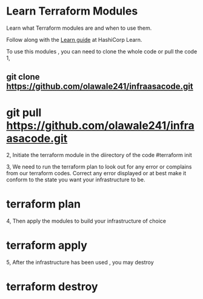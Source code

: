 # Learn Terraform Modules

Learn what Terraform modules are and when to use them.

Follow along with the [Learn guide](https://learn.hashicorp.com/terraform/modules/modules-overview) at HashiCorp Learn.

To use this modules , you can need to clone the whole code or pull the code 
1, 
## git clone https://github.com/olawale241/infraasacode.git 
# git pull https://github.com/olawale241/infraasacode.git

2,
Initiate the terraform module in the diirectory of the code 
#terraform init 

3,
We need to run the terraform plan to look out for any error or complains from our terraform codes. Correct any error displayed or at best make it conform to the state you want your infrastructure to be.

# terraform plan

4, 
Then apply the modules to build your infrastructure of choice 
# terraform apply 

5, 
After the infrastructure has been used , you may destroy 

# terraform destroy 



